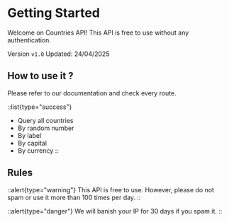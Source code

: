 # Getting Started

Welcome on Countries API! This API is free to use without any authentication.

Version `v1.0` Updated: 24/04/2025

## How to use it ?

Please refer to our documentation and check every route.

::list{type="success"}
- Query all countries
- By random number
- By label
- By capital
- By currency
::

<!-- ::list{type="info"}
- Do you know?
- You can also do this
::

::list{type="warning"}
- Be careful
- Use with precautions
::

::list{type="danger"}
- Drinking too much
- Driving drunk
:: -->

## Rules

::alert{type="warning"}
This API is free to use. However, please do not spam or use it more than 100 times per day.
::

::alert{type="danger"}
We will banish your IP for 30 days if you spam it.
::